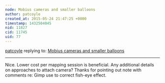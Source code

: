 ```yaml
---
node: Mobius cameras and smaller balloons
author: patcoyle
created_at: 2015-05-24 21:47:25 +0000
timestamp: 1432504045
nid: 11827
cid: 11745
uid: 77
---
```




[patcoyle](../profile/patcoyle) replying to: [Mobius cameras and smaller balloons](../notes/warren/05-21-2015/mobius-cameras-and-smaller-balloons)

----
Nice. Lower cost per mapping session is beneficial. Any additional details on approaches to attach camera? Thanks for pointing out note with comments re: Gimp use to correct fish-eye effect.